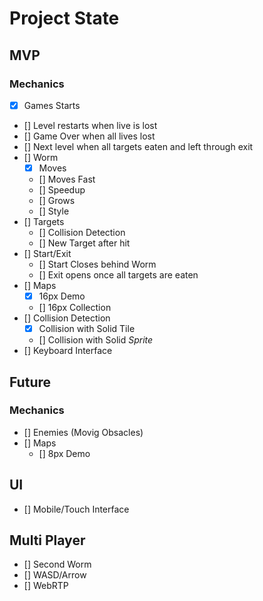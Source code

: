 # Project State


## MVP

### Mechanics

* [x] Games Starts
* [] Level restarts when live is lost
* [] Game Over when all lives lost
* [] Next level when all targets eaten and left through exit
* [] Worm
  * [x] Moves
  * [] Moves Fast
  * [] Speedup
  * [] Grows
  * [] Style
* [] Targets
  * [] Collision Detection
  * [] New Target after hit
* [] Start/Exit
  * [] Start Closes behind Worm
  * [] Exit opens once all targets are eaten
* [] Maps
  * [x] 16px Demo
  * [] 16px Collection
* [] Collision Detection
  * [x] Collision with Solid Tile
  * [] Collision with Solid *Sprite*
* [] Keyboard Interface

## Future

### Mechanics

* [] Enemies (Movig Obsacles)
* [] Maps
  * [] 8px Demo

## UI

* [] Mobile/Touch Interface

## Multi Player

* [] Second Worm
* [] WASD/Arrow
* [] WebRTP
